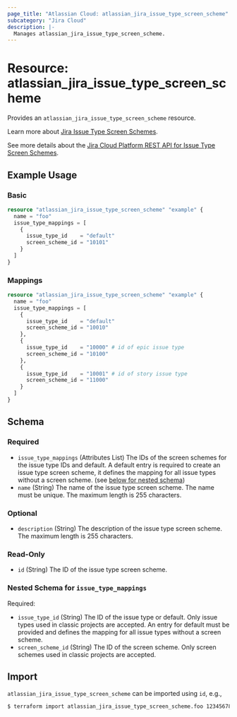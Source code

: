 ```yaml
---
page_title: "Atlassian Cloud: atlassian_jira_issue_type_screen_scheme"
subcategory: "Jira Cloud"
description: |-
  Manages atlassian_jira_issue_type_screen_scheme.
---
```


# Resource: atlassian_jira_issue_type_screen_scheme

Provides an `atlassian_jira_issue_type_screen_scheme` resource.

Learn more about [Jira Issue Type Screen Schemes](https://support.atlassian.com/jira-cloud-administration/docs/manage-issue-type-screens/).

See more details about the [Jira Cloud Platform REST API for Issue Type Screen Schemes](https://developer.atlassian.com/cloud/jira/platform/rest/v3/api-group-issue-type-screen-schemes/#api-group-issue-type-screen-schemes).

## Example Usage

### Basic

```terraform
resource "atlassian_jira_issue_type_screen_scheme" "example" {
  name = "foo"
  issue_type_mappings = [
    {
      issue_type_id    = "default"
      screen_scheme_id = "10101"
    }
  ]
}
```

### Mappings

```terraform
resource "atlassian_jira_issue_type_screen_scheme" "example" {
  name = "foo"
  issue_type_mappings = [
    {
      issue_type_id    = "default"
      screen_scheme_id = "10010"
    },
    {
      issue_type_id    = "10000" # id of epic issue type
      screen_scheme_id = "10100"
    },
    {
      issue_type_id    = "10001" # id of story issue type
      screen_scheme_id = "11000"
    }
  ]
}
```

<!-- schema generated by tfplugindocs -->
## Schema

### Required

- `issue_type_mappings` (Attributes List) The IDs of the screen schemes for the issue type IDs and default. A default entry is required to create an issue type screen scheme, it defines the mapping for all issue types without a screen scheme. (see [below for nested schema](#nestedatt--issue_type_mappings))
- `name` (String) The name of the issue type screen scheme. The name must be unique. The maximum length is 255 characters.

### Optional

- `description` (String) The description of the issue type screen scheme. The maximum length is 255 characters.

### Read-Only

- `id` (String) The ID of the issue type screen scheme.

<a id="nestedatt--issue_type_mappings"></a>
### Nested Schema for `issue_type_mappings`

Required:

- `issue_type_id` (String) The ID of the issue type or default. Only issue types used in classic projects are accepted. An entry for default must be provided and defines the mapping for all issue types without a screen scheme.
- `screen_scheme_id` (String) The ID of the screen scheme. Only screen schemes used in classic projects are accepted.

## Import

`atlassian_jira_issue_type_screen_scheme` can be imported using `id`, e.g.,

```sh
$ terraform import atlassian_jira_issue_type_screen_scheme.foo 1234567890
```
